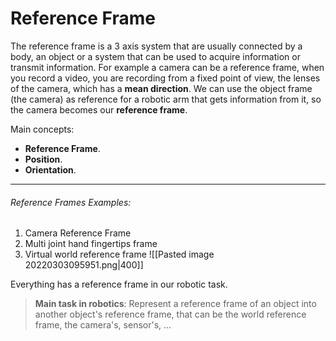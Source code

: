 # Reference Frame
The reference frame is a 3 axis system that are usually connected by a body, an object or a system that can be used to acquire information or transmit information.
For example a camera can be a reference frame, when you record a video, you are recording from a fixed point of view, the lenses of the camera, which has a **mean direction**.
We can use the object frame (the camera) as reference for a robotic arm that gets information from it, so the camera becomes our **reference frame**.

Main concepts:
- **Reference Frame**.
- **Position**.
- **Orientation**.

---
###### Reference Frames Examples:
1. Camera Reference Frame
2. Multi joint hand fingertips frame
3. Virtual world reference frame
![[Pasted image 20220303095951.png|400]]

Everything has a reference frame in our robotic task.
> **Main task in robotics**: 
> Represent a reference frame of an object into another object's reference frame, that can be the world reference frame, the camera's, sensor's, ...
